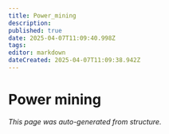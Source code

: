 ```yaml
---
title: Power_mining
description: 
published: true
date: 2025-04-07T11:09:40.998Z
tags: 
editor: markdown
dateCreated: 2025-04-07T11:09:38.942Z
---
```


# Power mining

*This page was auto-generated from structure.*